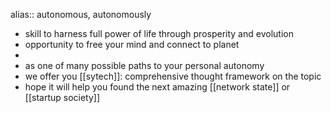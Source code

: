 alias:: autonomous, autonomously

- skill to harness full power of life through prosperity and evolution
- opportunity to free your mind and connect to planet
-
- as one of many possible paths to your personal autonomy
- we offer you [[sytech]]: comprehensive thought framework on the topic
- hope it will help you found the next amazing [[network state]] or [[startup society]]
